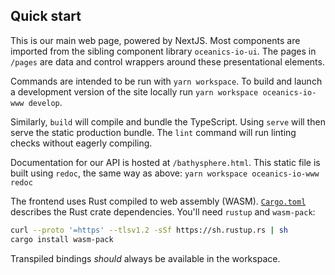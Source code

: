 ## Quick start

This is our main web page, powered by NextJS. Most components are imported from the sibling component library `oceanics-io-ui`. The pages in `/pages` are data and control wrappers around these presentational elements.

Commands are intended to be run with `yarn workspace`. To build and launch a development version of the site locally run `yarn workspace oceanics-io-www develop`. 

Similarly, `build` will compile and bundle the TypeScript. Using `serve` will then serve the static production bundle. The `lint` command will run linting checks without eagerly compiling.

Documentation for our API is hosted at `/bathysphere.html`. This static file is built using `redoc`, the same way as above: `yarn workspace oceanics-io-www redoc` 

The frontend uses Rust compiled to web assembly (WASM). [`Cargo.toml`](/Cargo.toml) describes the Rust crate dependencies. You'll need `rustup` and `wasm-pack`:

```bash
curl --proto '=https' --tlsv1.2 -sSf https://sh.rustup.rs | sh
cargo install wasm-pack
```

Transpiled bindings *should* always be available in the workspace.